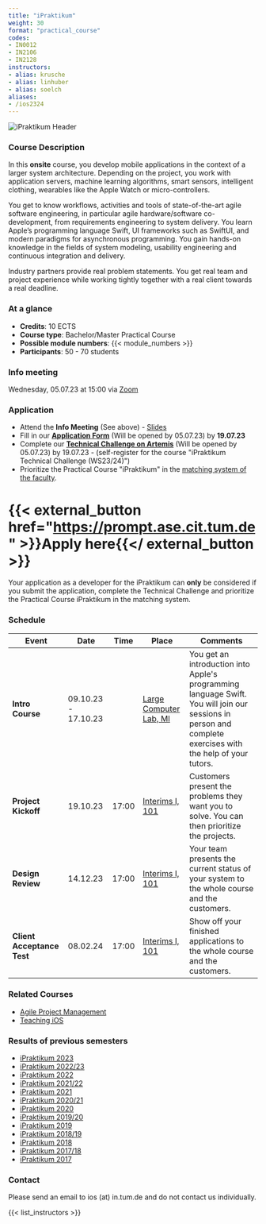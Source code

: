 ```yaml
---
title: "iPraktikum"
weight: 30
format: "practical_course"
codes:
- IN0012
- IN2106
- IN2128
instructors:
- alias: krusche
- alias: linhuber
- alias: soelch
aliases:
- /ios2324
---
```


![iPraktikum Header](/images/ipraktikum_header.jpg)

### Course Description

In this __onsite__ course, you develop mobile applications in the context of a larger system architecture. Depending on the project, you work with application servers, machine learning algorithms, smart sensors, intelligent clothing, wearables like the Apple Watch or micro-controllers.

You get to know workflows, activities and tools of state-of-the-art agile software engineering, in particular agile hardware/software co-development, from requirements engineering to system delivery. You learn Apple’s programming language Swift, UI frameworks such as SwiftUI, and modern paradigms for asynchronous programming. You gain hands-on knowledge in the fields of system modeling, usability engineering and continuous integration and delivery.

Industry partners provide real problem statements. You get real team and project experience while working tightly together with a real client towards a real deadline.


### At a glance
- **Credits**: 10 ECTS
- **Course type**: Bachelor/Master Practical Course
- **Possible module numbers**: {{< module_numbers >}}
- **Participants**: 50 - 70 students

### Info meeting
Wednesday, 05.07.23 at 15:00 via [Zoom](https://tum-conf.zoom.us/j/62482868718?pwd=TEVnOWhhNi93Y0QvazdSYjJtSWxZZz09)
 
### Application 
- Attend the **Info Meeting** (See above) - [Slides](teaching/23w/0_Info_iPraktikum2324.pdf)
- Fill in our **[Application Form](https://prompt.ase.cit.tum.de)** (Will be opened by 05.07.23) by **19.07.23**
- Complete our **[Technical Challenge on Artemis](https://artemis.tum.de/courses)** (Will be opened by 05.07.23) by 19.07.23 - (self-register for the course "iPraktikum Technical Challenge (WS23/24)")
- Prioritize the Practical Course "iPraktikum" in the [matching system of the faculty](https://matching2.in.tum.de/). 
# {{< external_button href="https://prompt.ase.cit.tum.de" >}}Apply here{{</ external_button >}}

Your application as a developer for the iPraktikum can __only__ be considered if you submit the application, complete the Technical Challenge and prioritize the Practical Course iPraktikum in the matching system.

### Schedule 

| Event                      | Date                | Time  | Place                                                         | Comments                                                                                                                                                    |
|----------------------------|---------------------|-------|---------------------------------------------------------------|-------------------------------------------------------------------------------------------------------------------------------------------------------------|
| **Intro Course**           | 09.10.23 - 17.10.23 |       | [Large Computer Lab, MI](https://nav.tum.de/room/5605.EG.011) | You get an introduction into Apple's programming language Swift. You will join our sessions in person  and complete exercises with the help of your tutors. |
| **Project Kickoff**        | 19.10.23            | 17:00 | [Interims I, 101](https://nav.tum.de/room/5620.01.101)        | Customers present the problems they want you to solve. You can then prioritize the projects.                                                                |
| **Design Review**          | 14.12.23            | 17:00 | [Interims I, 101](https://nav.tum.de/room/5620.01.101)        | Your team presents the current status of your system to the whole course and the customers.                                                                 |
| **Client Acceptance Test** | 08.02.24            | 17:00 | [Interims I, 101](https://nav.tum.de/room/5620.01.101)        | Show off your finished applications to the whole course and the customers.                                                                                  |


### Related Courses
- [Agile Project Management](/apm)
- [Teaching iOS](/teachingios)

### Results of previous semesters
- [iPraktikum 2023](/projects/ipraktikum/23s/)
- [iPraktikum 2022/23](/projects/ipraktikum/22w/)
- [iPraktikum 2022](/projects/ipraktikum/22s/)
- [iPraktikum 2021/22](https://ase.in.tum.de/ios2122)
- [iPraktikum 2021](https://ase.in.tum.de/ios21)
- [iPraktikum 2020/21](https://ase.in.tum.de/ios2021)
- [iPraktikum 2020](https://ase.in.tum.de/ios20)
- [iPraktikum 2019/20](https://ase.in.tum.de/ios1920)
- [iPraktikum 2019](https://ase.in.tum.de/ios19)
- [iPraktikum 2018/19](https://ase.in.tum.de/ios1819)
- [iPraktikum 2018](https://ase.in.tum.de/ios18)
- [iPraktikum 2017/18](https://ase.in.tum.de/ios1718)
- [iPraktikum 2017](https://ase.in.tum.de/ios17)


### Contact
Please send an email to ios (at) in.tum.de and do not contact us individually.

{{< list_instructors >}}
